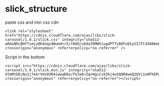 # slick_structure

paste css and min css cdn 

 <link rel="stylesheet" href="https://cdnjs.cloudflare.com/ajax/libs/slick-carousel/1.8.1/slick-theme.min.css" integrity="sha512-17EgCFERpgZKcm0j0fEq1YCJuyAWdz9KUtv1EjVuaOz8pDnh/0nZxmU6BBXwaaxqoi9PQXnRWqlcDB027hgv9A==" crossorigin="anonymous" referrerpolicy="no-referrer" />
 
 
    <link rel="stylesheet" href="https://cdnjs.cloudflare.com/ajax/libs/slick-carousel/1.8.1/slick.css" integrity="sha512-wR4oNhLBHf7smjy0K4oqzdWumd+r5/+6QO/vDda76MW5iug4PT7v86FoEkySIJft3XA0Ae6axhIvHrqwm793Nw==" crossorigin="anonymous" referrerpolicy="no-referrer" />
   
   
   
   Script in the bottom
   
   <script src="https://cdnjs.cloudflare.com/ajax/libs/jquery/3.6.0/jquery.min.js" integrity="sha512-894YE6QWD5I59HgZOGReFYm4dnWc1Qt5NtvYSaNcOP+u1T9qYdvdihz0PPSiiqn/+/3e7Jo4EaG7TubfWGUrMQ==" crossorigin="anonymous" referrerpolicy="no-referrer"></script>
   
    <script src="https://cdnjs.cloudflare.com/ajax/libs/slick-carousel/1.8.1/slick.min.js" integrity="sha512-XtmMtDEcNz2j7ekrtHvOVR4iwwaD6o/FUJe6+Zq+HgcCsk3kj4uSQQR8weQ2QVj1o0Pk6PwYLohm206ZzNfubg==" crossorigin="anonymous" referrerpolicy="no-referrer"></script>
